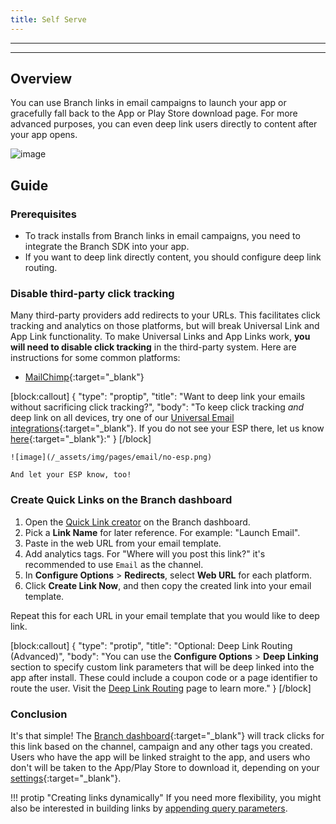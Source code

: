 ```yaml
---
title: Self Serve
---
```

---
---

## Overview

You can use Branch links in email campaigns to launch your app or gracefully fall back to the App or Play Store download page. For more advanced purposes, you can even deep link users directly to content after your app opens.

![image](/_assets/img/pages/email/self-serve/email.png)

## Guide

### Prerequisites

- To track installs from Branch links in email campaigns, you need to integrate the Branch SDK into your app.
- If you want to deep link directly content, you should configure deep link routing.

### Disable third-party click tracking

Many third-party providers add redirects to your URLs. This facilitates click tracking and analytics on those platforms, but will break Universal Link and App Link functionality. To make Universal Links and App Links work, **you will need to disable click tracking** in the third-party system. Here are instructions for some common platforms:

- [MailChimp](http://kb.mailchimp.com/reports/enable-and-view-click-tracking#Turn-Click-Tracking-On-or-Off){:target="\_blank"}

[block:callout]
{
  "type": "proptip",
  "title": "Want to deep link your emails without sacrificing click tracking?",
  "body": "To keep click tracking *and* deep link on all devices, try one of our [Universal Email integrations](https://dashboard.branch.io/email){:target="\_blank"}. If you do not see your ESP there, let us know [here](https://dashboard.branch.io/email){:target="\_blank"}:"
}
[/block]

    ![image](/_assets/img/pages/email/no-esp.png)

    And let your ESP know, too!

### Create Quick Links on the Branch dashboard

1. Open the [Quick Link creator](https://dashboard.branch.io/quick-links/qlc/define) on the Branch dashboard.
1. Pick a <notranslate>**Link Name**</notranslate> for later reference. For example: "Launch Email".
1. Paste in the web URL from your email template.
1. Add analytics tags. For "Where will you post this link?" it's recommended to use `Email` as the channel.
1. In <notranslate>**Configure Options**</notranslate> > <notranslate>**Redirects**</notranslate>, select <notranslate>**Web URL**</notranslate> for each platform.
1. Click <notranslate>**Create Link Now**</notranslate>, and then copy the created link into your email template.

Repeat this for each URL in your email template that you would like to deep link.

[block:callout]
{
  "type": "protip",
  "title": "Optional: Deep Link Routing (Advanced)",
  "body": "You can use the <notranslate>**Configure Options**</notranslate> > <notranslate>**Deep Linking**</notranslate> section to specify custom link parameters that will be deep linked into the app after install. These could include a coupon code or a page identifier to route the user. Visit the [Deep Link Routing]({{base.url}}/getting-started/deep-link-routing) page to learn more."
}
[/block]

### Conclusion

It's that simple! The [Branch dashboard](https://dashboard.branch.io/sources){:target="\_blank"} will track clicks for this link based on the channel, campaign and any other tags you created. Users who have the app will be linked straight to the app, and users who don't will be taken to the App/Play Store to download it, depending on your [settings](https://dashboard.branch.io/link-settings){:target="\_blank"}.

!!! protip "Creating links dynamically"
    If you need more flexibility, you might also be interested in building links by [appending query parameters](/links/integrate/#custom-link-behavior).
